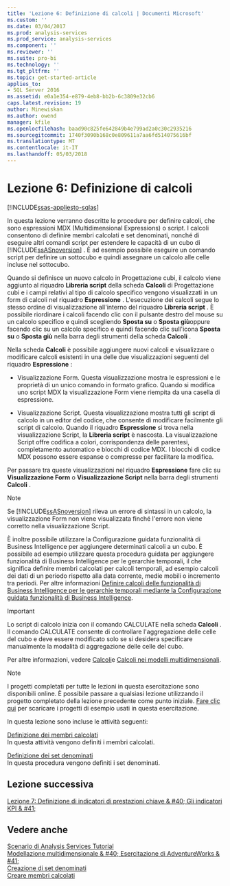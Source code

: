 ```yaml
---
title: 'Lezione 6: Definizione di calcoli | Documenti Microsoft'
ms.custom: ''
ms.date: 03/04/2017
ms.prod: analysis-services
ms.prod_service: analysis-services
ms.component: ''
ms.reviewer: ''
ms.suite: pro-bi
ms.technology: ''
ms.tgt_pltfrm: ''
ms.topic: get-started-article
applies_to:
- SQL Server 2016
ms.assetid: e0a1e354-e879-4eb8-bb2b-6c3809e32cb6
caps.latest.revision: 19
author: Minewiskan
ms.author: owend
manager: kfile
ms.openlocfilehash: baad90c825fe642849b4e799ad2a0c30c2935216
ms.sourcegitcommit: 1740f3090b168c0e809611a7aa6fd514075616bf
ms.translationtype: MT
ms.contentlocale: it-IT
ms.lasthandoff: 05/03/2018
---
```

# <a name="lesson-6-defining-calculations"></a>Lezione 6: Definizione di calcoli
[!INCLUDE[ssas-appliesto-sqlas](../includes/ssas-appliesto-sqlas.md)]

In questa lezione verranno descritte le procedure per definire calcoli, che sono espressioni MDX (Multidimensional Expressions) o script. I calcoli consentono di definire membri calcolati e set denominati, nonché di eseguire altri comandi script per estendere le capacità di un cubo di [!INCLUDE[ssASnoversion](../includes/ssasnoversion-md.md)] . È ad esempio possibile eseguire un comando script per definire un sottocubo e quindi assegnare un calcolo alle celle incluse nel sottocubo.  
  
Quando si definisce un nuovo calcolo in Progettazione cubi, il calcolo viene aggiunto al riquadro **Libreria script** della scheda **Calcoli** di Progettazione cubi e i campi relativi al tipo di calcolo specifico vengono visualizzati in un form di calcoli nel riquadro **Espressione** . L'esecuzione dei calcoli segue lo stesso ordine di visualizzazione all'interno del riquadro **Libreria script** . È possibile riordinare i calcoli facendo clic con il pulsante destro del mouse su un calcolo specifico e quindi scegliendo **Sposta su** o **Sposta giù**oppure facendo clic su un calcolo specifico e quindi facendo clic sull'icona **Sposta su** o **Sposta giù** nella barra degli strumenti della scheda **Calcoli** .  
  
Nella scheda **Calcoli** è possibile aggiungere nuovi calcoli e visualizzare o modificare calcoli esistenti in una delle due visualizzazioni seguenti del riquadro **Espressione** :  
  
-   Visualizzazione Form. Questa visualizzazione mostra le espressioni e le proprietà di un unico comando in formato grafico. Quando si modifica uno script MDX la visualizzazione Form viene riempita da una casella di espressione.  
  
-   Visualizzazione Script. Questa visualizzazione mostra tutti gli script di calcolo in un editor del codice, che consente di modificare facilmente gli script di calcolo. Quando il riquadro **Espressione** si trova nella visualizzazione Script, la **Libreria script** è nascosta. La visualizzazione Script offre codifica a colori, corrispondenza delle parentesi, completamento automatico e blocchi di codice MDX. I blocchi di codice MDX possono essere espanse o compresse per facilitare la modifica.  
  
Per passare tra queste visualizzazioni nel riquadro **Espressione** fare clic su **Visualizzazione Form** o **Visualizzazione Script** nella barra degli strumenti **Calcoli** .  
  
> [!NOTE]  
> Se [!INCLUDE[ssASnoversion](../includes/ssasnoversion-md.md)] rileva un errore di sintassi in un calcolo, la visualizzazione Form non viene visualizzata finché l'errore non viene corretto nella visualizzazione Script.  
  
È inoltre possibile utilizzare la Configurazione guidata funzionalità di Business Intelligence per aggiungere determinati calcoli a un cubo. È possibile ad esempio utilizzare questa procedura guidata per aggiungere funzionalità di Business Intelligence per le gerarchie temporali, il che significa definire membri calcolati per calcoli temporali, ad esempio calcoli dei dati di un periodo rispetto alla data corrente, medie mobili o incremento tra periodi. Per altre informazioni [Definire calcoli delle funzionalità di Business Intelligence per le gerarchie temporali mediante la Configurazione guidata funzionalità di Business Intelligence](../analysis-services/multidimensional-models/define-time-intelligence-calculations-using-the-business-intelligence-wizard.md).  
  
> [!IMPORTANT]  
> Lo script di calcolo inizia con il comando CALCULATE nella scheda **Calcoli** . Il comando CALCULATE consente di controllare l'aggregazione delle celle del cubo e deve essere modificato solo se si desidera specificare manualmente la modalità di aggregazione delle celle del cubo.  
  
Per altre informazioni, vedere [Calcoli](../analysis-services/multidimensional-models-olap-logical-cube-objects/calculations.md)e [Calcoli nei modelli multidimensionali](../analysis-services/multidimensional-models/calculations-in-multidimensional-models.md).  
  
> [!NOTE]  
> I progetti completati per tutte le lezioni in questa esercitazione sono disponibili online. È possibile passare a qualsiasi lezione utilizzando il progetto completato della lezione precedente come punto iniziale. [Fare clic qui](http://go.microsoft.com/fwlink/?LinkID=221866) per scaricare i progetti di esempio usati in questa esercitazione.  
  
In questa lezione sono incluse le attività seguenti:  
  
[Definizione dei membri calcolati](../analysis-services/lesson-6-1-defining-calculated-members.md)  
In questa attività vengono definiti i membri calcolati.  
  
[Definizione dei set denominati](../analysis-services/lesson-6-2-defining-named-sets.md)  
In questa procedura vengono definiti i set denominati.  
  
## <a name="next-lesson"></a>Lezione successiva  
[Lezione 7: Definizione di indicatori di prestazioni chiave & #40; Gli indicatori KPI & #41;](../analysis-services/lesson-7-defining-key-performance-indicators-kpis.md)  
  
## <a name="see-also"></a>Vedere anche  
[Scenario di Analysis Services Tutorial](../analysis-services/analysis-services-tutorial-scenario.md)  
[Modellazione multidimensionale & #40; Esercitazione di AdventureWorks & #41;](../analysis-services/multidimensional-modeling-adventure-works-tutorial.md)  
[Creazione di set denominati](../analysis-services/multidimensional-models/create-named-sets.md)  
[Creare membri calcolati](../analysis-services/multidimensional-models/create-calculated-members.md)  
  
  
  
